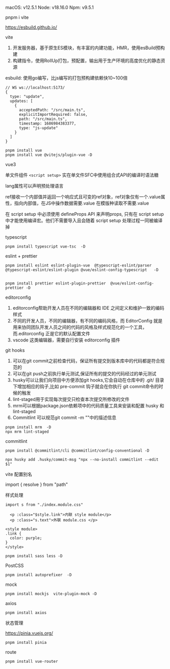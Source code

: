 
macOS: v12.5.1 
Node: v18.16.0
Npm:  v9.5.1


pnpm i vite

https://esbuild.github.io/

vite 
1. 开发服务器，基于原生ES模块，有丰富的内建功能，HMR，使用esBuild预构建
2. 构建指令，使用RollUp打包，预配置，输出用于生产环境的高度优化的静态资源

esbuild: 使用go编写，比js编写的打包预构建依赖快10~100倍
  
```
// WS ws://localhost:5173/
{
  type: "update", 
  updates: [
    {
      acceptedPath: "/src/main.ts",
      explicitImportRequired: false,
      path: "/src/main.ts",
      timestamp: 1686984383377,
      type: "js-update"
    }
  ]
}
```

```
pnpm install vue 
pnpm install vue @vitejs/plugin-vue -D
```

vue3

单文件组件 `<script setup>` 实在单文件SFC中使用组合式API的编译时语法糖

lang属性可以声明预处理语言

ref接收一个内部值并返回一个响应式且可变的ref对象，ref对象仅有一个.value属性，指向内部值，在JS中操作数据需要.value 在模版种读取不需要.value

在 script setup 中必须使用 defineProps API 来声明props, 只有在 script setup 中才能使用编译宏。他们不需要导入且会随着 script setup 处理过程一同被编译掉


typescript
```
pnpm install typescript vue-tsc  -D
```


eslint + prettier

```
pnpm install eslint eslint-plugin-vue  @typescript-eslint/parser @typescript-eslint/eslint-plugin @vue/eslint-config-typescript   -D


pnpm install prettier eslint-plugin-prettier  @vue/eslint-config-prettier -D

```

editorconfig

1. editorconfig帮助开发人员在不同的编辑器和 IDE 之间定义和维护一致的编码样式
2. 不同的开发人员，不同的编辑器，有不同的编码风格，而 EditorConfig 就是用来协同团队开发人员之间的代码的风格及样式规范化的一个工具，而.editorconfig 正是它的默认配置文件
3. vscode 这类编辑器，需要自行安装 editorconfig 插件

git hooks

1. 可以在git commit之前检查代码，保证所有提交到版本库中的代码都是符合规范的
2. 可以在git push之前执行单元测试,保证所有的提交的代码经过的单元测试
3. husky可以让我们向项目中方便添加git hooks,它会自动在仓库中的 .git/ 目录下增加相应的钩子,比如 pre-commit 钩子就会在你执行 git commit命令的时候的触发
4. lint-staged用于实现每次提交只检查本次提交所修改的文件
5. mrm可以根据package.json依赖项中的代码质量工具来安装和配置 husky 和 lint-staged
6. Commitlint 可以规范git commit -m ""中的描述信息

```
pnpm install mrm  -D
npx mrm lint-staged
```

commitlint
```
pnpm install @commitlint/cli @commitlint/config-conventional -D

npx husky add .husky/commit-msg "npx --no-install commitlint --edit $1"

```


vite 配置别名

import { resolve } from "path"

样式处理

```
import s from "./index.module.css"

  <p :class="$style.link">内联 style module</p>
  <p :class="s.text">外联 module.css </p>

<style module>
.link {
  color: purple;
}
</style>

```


```
pnpm install sass less -D
```

PostCSS
```
pnpm install autoprefixer  -D

```

mock

```
pnpm install mockjs  vite-plugin-mock -D
```

axios

```
pnpm install axios
```

状态管理

https://pinia.vuejs.org/

```
pnpm install pinia
```


route

```
pnpm install vue-router
```